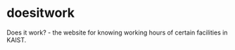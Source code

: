 # doesitwork 
Does it work? - the website for knowing working hours 
of certain facilities in KAIST. 